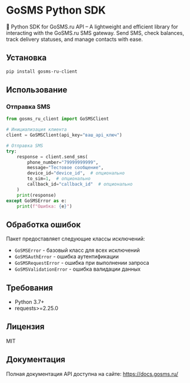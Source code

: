 # GoSMS Python SDK
🐍 Python SDK for GoSMS.ru API – A lightweight and efficient library for interacting with the GoSMS.ru SMS 
gateway. Send SMS, check balances, track delivery statuses, and manage contacts with ease.


## Установка

```bash
pip install gosms-ru-client
```

## Использование

### Отправка SMS

```python
from gosms_ru_client import GoSMSClient

# Инициализация клиента
client = GoSMSClient(api_key="ваш_api_ключ")

# Отправка SMS
try:
    response = client.send_sms(
        phone_number="79999999999",
        message="Тестовое сообщение",
        device_id="device_id",  # опционально
        to_sim=1,  # опционально
        callback_id="callback_id"  # опционально
    )
    print(response)
except GoSMSError as e:
    print(f"Ошибка: {e}")
```

## Обработка ошибок

Пакет предоставляет следующие классы исключений:

- `GoSMSError` - базовый класс для всех исключений
- `GoSMSAuthError` - ошибка аутентификации
- `GoSMSRequestError` - ошибка при выполнении запроса
- `GoSMSValidationError` - ошибка валидации данных

## Требования

- Python 3.7+
- requests>=2.25.0

## Лицензия

MIT

## Документация

Полная документация API доступна на сайте: https://docs.gosms.ru/
